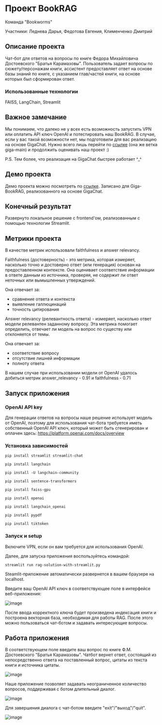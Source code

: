 # Проект BookRAG

Команда "Bookworms"

Участники: Леднева Дарья, Федотова Евгения, Клименченко Дмитрий

## Описание проекта

Чат-бот для ответов на вопросы по книге Федора Михайловича Достоевского "Братья Карамазовы". Пользователь
задает вопросы по сюжету/персонажам книги, ассистент предоставляет ответ на основе базы знаний по книге, с указанием
глав/частей книги, на основе которых был сформирован ответ.

### Использованные технологии

FAISS, LangChain, Streamlit

## Важное замечание

Мы понимаем, что далеко не у всех есть возможность запустить VPN или оплатить API ключ OpenAI и потестировать наш BookRAG. В случае, если у вас такой возможности нет, мы подготовили для вас реализацию на основе GigaChat. Нужно всего лишь перейти по [ссылке](https://github.com/LadaNikitina/BookRAG/tree/giga-main) (она же ветка giga-main) и продолжить оценивать наш проект :) 

P.S. Тем более, что реализация на GigaChat быстрее работает ^_^

## Демо проекта

Демо проекта можно посмотреть по [ссылке](https://drive.google.com/file/d/1vo0ggH95uGgEKx4H_Fntg8SOLOCva6tk/view?usp=sharing). Записано для Giga-BookRAG, реализованного на основе GigaChat.

## Конечный результат

Развернуто локальное решение с frontend'ом, реализованным с помощью технологии Streamlit.

## Метрики проекта

В качестве метрик использовали faithfulness и answer relevancy.

Faithfulness (достоверность) - это метрика, которая измеряет, насколько точно и достоверно ответ (или генерация) основан на предоставленном контексте. Она оценивает соответствие информации в ответе данным из источника, проверяя, не содержит ли ответ неточных или вымышленных утверждений.

Она отвечает за:

- сравнение ответа и контекста
- выявление галлюцинаций
- точность цитирования

Answer relevancy (релевантность ответа) - измеряет, насколько ответ модели релевантен заданному вопросу. Эта метрика помогает определить, отвечает ли модель на вопрос по существу или отклоняется от темы.

Она отвечает за:

- соответствие вопросу
- отсутствие лишней информации
- полноту ответа

В нашем случае при использовании модели от OpenAI удалось добиться метрик answer_relevancy - 0.91 и faithfulness - 0.71

## Запуск приложения

### OpenAI API key

Для генерации ответов на вопросы наше решение использует модель от OpenAI, поэтому для использования чат-бота требуется
иметь собственный OpenAI API ключ, который может быть сгенерирован и оплачен
здесь: https://platform.openai.com/docs/overview

### Установка зависимостей

`pip install streamlit streamlit-chat`

`pip install langchain`

`pip install -U langchain-community`

`pip install sentence-transformers`

`pip install faiss-gpu`

`pip install openai`

`pip install langchain_openai`

`pip install pypdf`

`pip install tiktoken`

### Запуск и setup

Включите VPN, если он вам требуется для использования OpenAI.

Далее, для запуска приложения воспользуйтесь командой:

`streamlit run rag-solution-with-streamlit.py
`

Steamlit-приложение автоматически развернется в вашем браузере на localhost.

Введите ваш OpenAI API ключ в соответствующее поле в интерфейсе веб-приложения:

![image](https://github.com/user-attachments/assets/5202ed3c-2544-45a6-86a0-bf61630def07)

После ввода корректного ключа будет произведена индексация книги и построена векторная база, необходимая для работы RAG.
После этого можно пользоваться чат-ботом и задавать интересующие вопросы.

## Работа приложения

В соответствующем поле введите ваш вопрос по книге Ф.М. Достоевского "Братья Карамазовы". Чатбот вернет ответ, состоящий
из непосредственно ответа на поставленный вопрос, цитаты из текста книги и источника цитаты.

![image](https://github.com/user-attachments/assets/208760a1-9746-469f-8bcb-84a67c437d01)

Наше приложение позволяет задавать неограниченное количество вопросов, поддерживая с ботом длительный диалог.

![image](https://github.com/user-attachments/assets/5c36df10-5e66-444a-a642-0fe3a821f600)

Для завершения диалога с чат-ботом введите "exit"/"выход"/"quit".

![image](https://github.com/user-attachments/assets/db83adb6-632b-487f-9fbd-404ff3282352)
